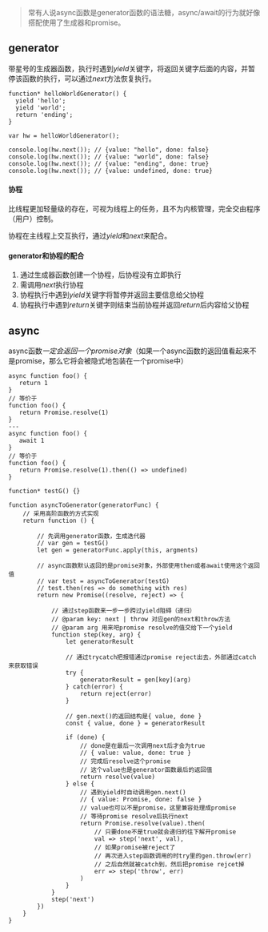 > 常有人说async函数是generator函数的语法糖，async/await的行为就好像搭配使用了生成器和promise。

## generator

带星号的生成器函数，执行时遇到*yield*关键字，将返回关键字后面的内容，并暂停该函数的执行，可以通过*next*方法恢复执行。

```
function* helloWorldGenerator() {
  yield 'hello';
  yield 'world';
  return 'ending';
}

var hw = helloWorldGenerator();

console.log(hw.next()); // {value: "hello", done: false}
console.log(hw.next()); // {value: "world", done: false}
console.log(hw.next()); // {value: "ending", done: true}
console.log(hw.next()); // {value: undefined, done: true}
```

#### 协程

比线程更加轻量级的存在，可视为线程上的任务，且不为内核管理，完全交由程序（用户）控制。

协程在主线程上交互执行，通过*yield*和*next*来配合。

#### generator和协程的配合

1. 通过生成器函数创建一个协程，后协程没有立即执行
2. 需调用*next*执行协程
3. 协程执行中遇到*yield*关键字将暂停并返回主要信息给父协程
4. 协程执行中遇到*return*关键字则结束当前协程并返回*return*后内容给父协程

## async

async函数*一定会返回一个promise对象*（如果一个async函数的返回值看起来不是promise，那么它将会被隐式地包装在一个promise中）

```
async function foo() {
   return 1
}
// 等价于
function foo() {
   return Promise.resolve(1)
}
---
async function foo() {
   await 1
}
// 等价于
function foo() {
   return Promise.resolve(1).then(() => undefined)
}
```

```
function* testG() {}

function asyncToGenerator(generatorFunc) {
    // 采用高阶函数的方式实现
    return function () {

        // 先调用generator函数，生成迭代器
        // var gen = testG()
        let gen = generatorFunc.apply(this, argments)

        // async函数默认返回的是promise对象，外部使用then或者await使用这个返回值
        // var test = asyncToGenerator(testG)
        // test.then(res => do something with res)
        return new Promise((resolve, reject) => {

            // 通过step函数来一步一步跨过yield阻碍（递归）
            // @param key: next | throw 对应gen的next和throw方法
            // @param arg 用来吧promise resolve的值交给下一个yield
            function step(key, arg) {
                let generatorResult

                // 通过trycatch把报错通过promise reject出去，外部通过catch来获取错误
                try {
                    generatorResult = gen[key](arg)
                } catch(error) {
                    return reject(error)
                }

                // gen.next()的返回结构是{ value, done }
                const { value, done } = generatorResult

                if (done) {
                    // done是在最后一次调用next后才会为true
                    // { value: value, done: true }
                    // 完成后resolve这个promise
                    // 这个value也是generator函数最后的返回值
                    return resolve(value)
                } else {
                    // 遇到yield时自动调用gen.next()
                    // { value: Promise, done: false }
                    // value也可以不是promise，这里兼容处理成promise
                    // 等待promise resolve后执行next
                    return Promise.resolve(value).then(
                        // 只要done不是true就会递归的往下解开promise
                        val => step('next', val),
                        // 如果promise被reject了
                        // 再次进入step函数调用的时try里的gen.throw(err)
                        // 之后自然就被catch到，然后把promise rejcet掉
                        err => step('throw', err)
                    )
                }
            }
            step('next')
        })
    }
}
```